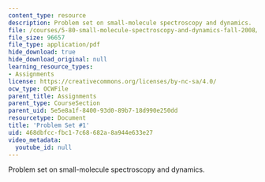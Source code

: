 ```yaml
---
content_type: resource
description: Problem set on small-molecule spectroscopy and dynamics.
file: /courses/5-80-small-molecule-spectroscopy-and-dynamics-fall-2008/468dbfccfbc17c68682a8a944e633e27_ps1_1978.pdf
file_size: 96657
file_type: application/pdf
hide_download: true
hide_download_original: null
learning_resource_types:
- Assignments
license: https://creativecommons.org/licenses/by-nc-sa/4.0/
ocw_type: OCWFile
parent_title: Assignments
parent_type: CourseSection
parent_uid: 5e5e8a1f-8400-93d0-89b7-18d990e250dd
resourcetype: Document
title: 'Problem Set #1'
uid: 468dbfcc-fbc1-7c68-682a-8a944e633e27
video_metadata:
  youtube_id: null
---
```

Problem set on small-molecule spectroscopy and dynamics.